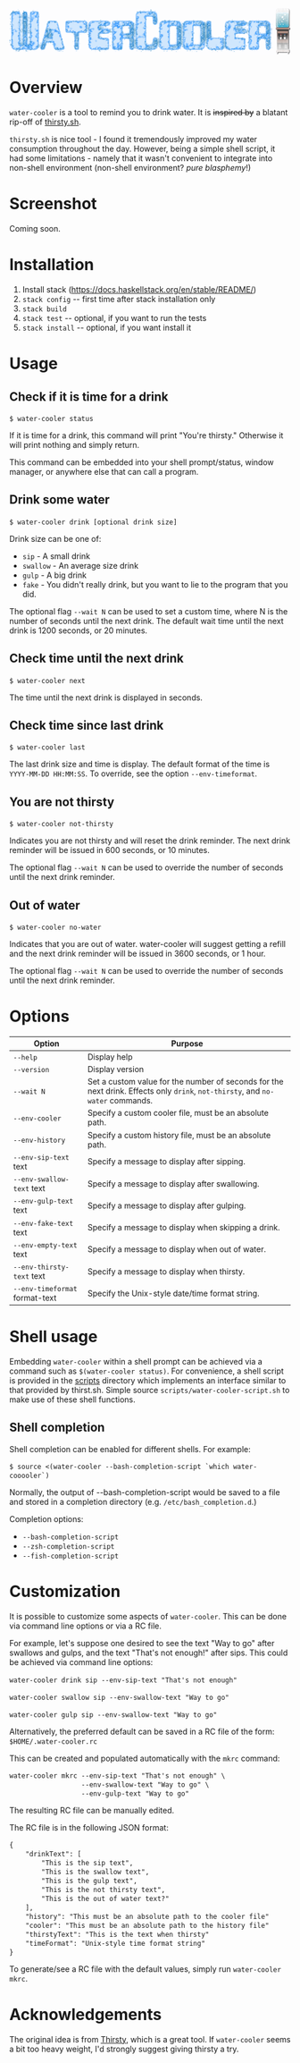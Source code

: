 ![WaterCooler](img/water-cooler-logo.png)

Overview
========
`water-cooler` is a tool to remind you to drink water.  It is ~~inspired by~~ a
blatant rip-off of [thirsty.sh](https://github.com/kalbhor/thirsty).

`thirsty.sh` is nice tool - I found it tremendously improved my water
consumption throughout the day.  However, being a simple shell script, it had
some limitations - namely that it wasn't convenient to integrate into non-shell
environment (non-shell environment? _pure blasphemy_!)

Screenshot
==========
Coming soon.

Installation
============
 1. Install stack (https://docs.haskellstack.org/en/stable/README/)
 2. `stack config`  -- first time after stack installation only
 3. `stack build`
 4. `stack test`    -- optional, if you want to run the tests
 5. `stack install` -- optional, if you want install it

Usage
=====

Check if it is time for a drink
-------------------------------
`$ water-cooler status`

If it is time for a drink, this command will print "You're thirsty."  Otherwise
it will print nothing and simply return.

This command can be embedded into your shell prompt/status, window manager, or
anywhere else that can call a program.

Drink some water
----------------
`$ water-cooler drink [optional drink size]`

Drink size can be one of:

* `sip` - A small drink
* `swallow` - An average size drink
* `gulp` - A big drink
* `fake` - You didn't really drink, but you want to lie to the program that you did.

The optional flag `--wait N` can be used to set a custom time, where N is the
number of seconds until the next drink.
The default wait time until the next drink is 1200 seconds, or 20 minutes.

Check time until the next drink
-------------------------------
`$ water-cooler next`

The time until the next drink is displayed in seconds.

Check time since last drink
---------------------------
`$ water-cooler last`

The last drink size and time is display.  The default format of the time is
`YYYY-MM-DD HH:MM:SS`.  To override, see the option `--env-timeformat`.

You are not thirsty
-------------------
`$ water-cooler not-thirsty`

Indicates you are not thirsty and will reset the drink reminder.
The next drink reminder will be issued in 600 seconds, or 10 minutes.

The optional flag `--wait N` can be used to override the number of seconds
until the next drink reminder.

Out of water
------------
`$ water-cooler no-water`

Indicates that you are out of water.  water-cooler will suggest getting a
refill and the next drink reminder will be issued in 3600 seconds, or 1 hour.

The optional flag `--wait N` can be used to override the number of seconds
until the next drink reminder.

Options
=======

| Option                       | Purpose            |
|------------------------------|--------------------|
|`--help`                      | Display help       |
|`--version`                   | Display version    |
| `--wait N`                   | Set a custom value for the number of seconds for the next drink.  Effects only `drink`, `not-thirsty`, and `no-water` commands. |
|`--env-cooler`                | Specify a custom cooler file, must be an absolute path.  |
|`--env-history`               | Specify a custom history file, must be an absolute path. |
|`--env-sip-text` text         | Specify a message to display after sipping.    |
|`--env-swallow-text` text     | Specify a message to display after swallowing. |
|`--env-gulp-text` text        | Specify a message to display after gulping. |
|`--env-fake-text` text        | Specify a message to display when skipping a drink. |
|`--env-empty-text` text       | Specify a message to display when out of water. |
|`--env-thirsty-text` text     | Specify a message to display when thirsty. |
|`--env-timeformat` format-text| Specify the Unix-style date/time format string. |

Shell usage
===========
Embedding `water-cooler` within a shell prompt can be achieved via a
command such as `$(water-cooler status)`.  For convenience, a shell script is
provided in the [scripts](scripts) directory which implements an interface
similar to that provided by thirst.sh.  Simple source
`scripts/water-cooler-script.sh` to make use of these shell functions.

Shell completion
----------------
Shell completion can be enabled for different shells.  For example:

```
$ source <(water-cooler --bash-completion-script `which water-cooooler`)
```

Normally, the output of --bash-completion-script would be saved to a file and
stored in a completion directory (e.g. `/etc/bash_completion.d`.)

Completion options:

 * `--bash-completion-script`
 * `--zsh-completion-script`
 * `--fish-completion-script`

Customization
=============
It is possible to customize some aspects of `water-cooler`.
This can be done via command line options or via a RC file.

For example, let's suppose one desired to see the text "Way to go" after swallows
and gulps, and the text "That's not enough!" after sips.
This could be achieved via command line options:

`water-cooler drink sip --env-sip-text "That's not enough"`

`water-cooler swallow sip --env-swallow-text "Way to go"`

`water-cooler gulp sip --env-swallow-text "Way to go"`

Alternatively, the preferred default can be saved in a RC file of the form:
`$HOME/.water-cooler.rc`

This can be created and populated automatically with the `mkrc` command:
```
water-cooler mkrc --env-sip-text "That's not enough" \
                  --env-swallow-text "Way to go" \
                  --env-gulp-text "Way to go"
```

The resulting RC file can be manually edited.

The RC file is in the following JSON format:
```
{
    "drinkText": [
        "This is the sip text",
        "This is the swallow text",
        "This is the gulp text",
        "This is the not thirsty text",
        "This is the out of water text?"
    ],
    "history": "This must be an absolute path to the cooler file"
    "cooler": "This must be an absolute path to the history file"
    "thirstyText": "This is the text when thirsty"
    "timeFormat": "Unix-style time format string"
}
```

To generate/see a RC file with the default values, simply run `water-cooler mkrc`.

Acknowledgements
================
The original idea is from [Thirsty](https://github.com/kalbhor/thirsty), which
is a great tool.  If `water-cooler` seems a bit too heavy weight, I'd strongly
suggest giving thirsty a try.
